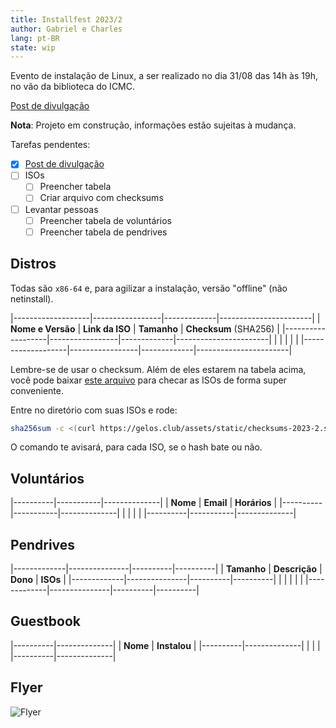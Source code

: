 ```yaml
---
title: Installfest 2023/2
author: Gabriel e Charles
lang: pt-BR
state: wip
---
```


Evento de instalação de Linux, a ser realizado no dia 31/08 das 14h às 19h, no
vão da biblioteca do ICMC.

[Post de divulgação](/2023/08/21/installfest-2023-2.html)

**Nota**: Projeto em construção, informações estão sujeitas à mudança.

Tarefas pendentes:
- [x] [Post de divulgação](https://github.com/gelos-icmc/site/pull/56)
- [ ] ISOs
    - [ ] Preencher tabela
    - [ ] Criar arquivo com checksums
- [ ] Levantar pessoas
    - [ ] Preencher tabela de voluntários
    - [ ] Preencher tabela de pendrives

## Distros

Todas são `x86-64` e, para agilizar a instalação, versão "offline" (não
netinstall).

|-------------------|-----------------|-------------|-----------------------|
| **Nome e Versão** | **Link da ISO** | **Tamanho** | **Checksum** (SHA256) |
|-------------------|-----------------|-------------|-----------------------|
|                   |                 |             |                       |
|-------------------|-----------------|-------------|-----------------------|

Lembre-se de usar o checksum. Além de eles estarem na tabela acima, você pode
baixar [este arquivo](/assets/static/checksums-2023-2.sha256) para checar as
ISOs de forma super conveniente.

Entre no diretório com suas ISOs e rode:

```bash
sha256sum -c <(curl https://gelos.club/assets/static/checksums-2023-2.sha256)
```

O comando te avisará, para cada ISO, se o hash bate ou não.

## Voluntários

|----------|-----------|--------------|
| **Nome** | **Email** | **Horários** |
|----------|-----------|--------------|
|          |           |              |
|----------|-----------|--------------|


## Pendrives

|-------------|---------------|----------|----------|
| **Tamanho** | **Descrição** | **Dono** | **ISOs** |
|-------------|---------------|----------|----------|
|             |               |          |          |
|-------------|---------------|----------|----------|

## Guestbook

|----------|--------------|
| **Nome** | **Instalou** |
|----------|--------------|
|          |              |
|----------|--------------|


## Flyer

![Flyer](https://cloud.gelos.club/s/SNCiyGZq2n9bQ2X/download/flyer.png)
